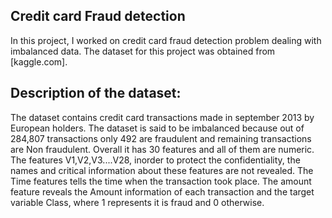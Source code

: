 ## Credit card Fraud detection


In this project, I worked on credit card fraud detection problem dealing with imbalanced data. The dataset for this project was obtained 
from [kaggle.com].

## Description of the dataset:

The dataset contains credit card transactions made in september 2013 by European holders. The dataset is said to be imbalanced because out 
of 284,807 transactions only 492 are fraudulent and remaining transactions are Non fraudulent. Overall it has 30 features and all of them 
are numeric. The features V1,V2,V3....V28, inorder to protect the confidentiality, the names and critical information about these features 
are not revealed. The Time features tells the time when the transaction took place. The amount feature reveals the Amount information of 
each transaction and the target variable Class, where 1 represents it is fraud and 0 otherwise.
